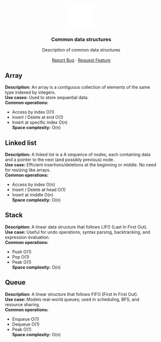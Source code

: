 <a name="readme-top"></a>

<br />
<div align="center">
<a href="#">
    <img src="./assets/stackshare.svg" alt="Logo" width="80" height="80">
  </a>
  <h3 align="center">Common data structures</h3>

  <p align="center">
    Description of common data structures
    <br />
    <br />
    <a href="https://github.com/pallandir/dsa-algorithms/issues">Report Bug</a>
    ·
    <a href="https://github.com/pallandir/dsa-algorithms/issues">Request Feature</a>
  </p>
</div>


## Array

**Description:** An array is a contiguous collection of elements of the same type indexed by integers. <br/>
**Use cases:** Used to store sequential data. <br/>
**Common operations:** 
 - Access by index O(1)
 - Insert / Delete at end O(1)
 - Insert at specific index O(n) <br/>
**Space complexity:** O(n)

## Linked list 

**Description:** A linked list is a A sequence of nodes, each containing data and a pointer to the next (and possibly previous) node. <br/>
**Use case:** Efficient insertions/deletions at the beginning or middle. No need for resizing like arrays.<br/>
**Common operations:** 
 - Access by index O(n)
 - Insert / Delete at head O(1)
 - Insert at middle O(n) <br/>
**Space complexity:** O(n)

## Stack 

**Description:** A linear data structure that follows LIFO (Last In First Out). <br/>
**Use case:** Useful for undo operations, syntax parsing, backtracking, and expression evaluation.<br/>
**Common operations:** 
 - Push O(1)  
 - Pop O(1)
 - Peak O(1) <br/>
**Space complexity:** O(n)


## Queue 

**Description:** A linear structure that follows FIFO (First In First Out).<br/>
**Use case:** Models real-world queues; used in scheduling, BFS, and resource sharing.<br/>
**Common operations:** 
 - Enqueue O(1)  
 - Dequeue O(1)
 - Peak O(1) <br/>
**Space complexity:** O(n)

